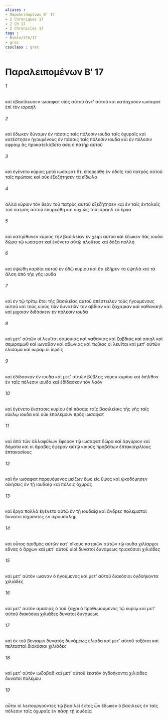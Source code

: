 ```yaml
---
aliases : 
- Παραλειπομένων Βʹ 17
- 2 Chroniques 17
- 2 Ch 17
- 2 Chronicles 17
tags : 
- Bible/2Ch/17
- grec
cssclass : grec
---
```


# Παραλειπομένων Βʹ 17

###### 1
καὶ ἐβασίλευσεν ιωσαφατ υἱὸς αὐτοῦ ἀντ' αὐτοῦ καὶ κατίσχυσεν ιωσαφατ ἐπὶ τὸν ισραηλ
###### 2
καὶ ἔδωκεν δύναμιν ἐν πάσαις ταῖς πόλεσιν ιουδα ταῖς ὀχυραῖς καὶ κατέστησεν ἡγουμένους ἐν πάσαις ταῖς πόλεσιν ιουδα καὶ ἐν πόλεσιν εφραιμ ἃς προκατελάβετο ασα ὁ πατὴρ αὐτοῦ
###### 3
καὶ ἐγένετο κύριος μετὰ ιωσαφατ ὅτι ἐπορεύθη ἐν ὁδοῖς τοῦ πατρὸς αὐτοῦ ταῖς πρώταις καὶ οὐκ ἐξεζήτησεν τὰ εἴδωλα
###### 4
ἀλλὰ κύριον τὸν θεὸν τοῦ πατρὸς αὐτοῦ ἐξεζήτησεν καὶ ἐν ταῖς ἐντολαῖς τοῦ πατρὸς αὐτοῦ ἐπορεύθη καὶ οὐχ ὡς τοῦ ισραηλ τὰ ἔργα
###### 5
καὶ κατηύθυνεν κύριος τὴν βασιλείαν ἐν χειρὶ αὐτοῦ καὶ ἔδωκεν πᾶς ιουδα δῶρα τῷ ιωσαφατ καὶ ἐγένετο αὐτῷ πλοῦτος καὶ δόξα πολλή
###### 6
καὶ ὑψώθη καρδία αὐτοῦ ἐν ὁδῷ κυρίου καὶ ἔτι ἐξῆρεν τὰ ὑψηλὰ καὶ τὰ ἄλση ἀπὸ τῆς γῆς ιουδα
###### 7
καὶ ἐν τῷ τρίτῳ ἔτει τῆς βασιλείας αὐτοῦ ἀπέστειλεν τοὺς ἡγουμένους αὐτοῦ καὶ τοὺς υἱοὺς τῶν δυνατῶν τὸν αβδιαν καὶ ζαχαριαν καὶ ναθαναηλ καὶ μιχαιαν διδάσκειν ἐν πόλεσιν ιουδα
###### 8
καὶ μετ' αὐτῶν οἱ λευῖται σαμουιας καὶ ναθανιας καὶ ζαβδιας καὶ ασιηλ καὶ σεμιραμωθ καὶ ιωναθαν καὶ αδωνιας καὶ τωβιας οἱ λευῖται καὶ μετ' αὐτῶν ελισαμα καὶ ιωραμ οἱ ἱερεῖς
###### 9
καὶ ἐδίδασκον ἐν ιουδα καὶ μετ' αὐτῶν βύβλος νόμου κυρίου καὶ διῆλθον ἐν ταῖς πόλεσιν ιουδα καὶ ἐδίδασκον τὸν λαόν
###### 10
καὶ ἐγένετο ἔκστασις κυρίου ἐπὶ πάσαις ταῖς βασιλείαις τῆς γῆς ταῖς κύκλῳ ιουδα καὶ οὐκ ἐπολέμουν πρὸς ιωσαφατ
###### 11
καὶ ἀπὸ τῶν ἀλλοφύλων ἔφερον τῷ ιωσαφατ δῶρα καὶ ἀργύριον καὶ δόματα καὶ οἱ ἄραβες ἔφερον αὐτῷ κριοὺς προβάτων ἑπτακισχιλίους ἑπτακοσίους
###### 12
καὶ ἦν ιωσαφατ πορευόμενος μείζων ἕως εἰς ὕψος καὶ ᾠκοδόμησεν οἰκήσεις ἐν τῇ ιουδαίᾳ καὶ πόλεις ὀχυράς
###### 13
καὶ ἔργα πολλὰ ἐγένετο αὐτῷ ἐν τῇ ιουδαίᾳ καὶ ἄνδρες πολεμισταὶ δυνατοὶ ἰσχύοντες ἐν ιερουσαλημ
###### 14
καὶ οὗτος ἀριθμὸς αὐτῶν κατ' οἴκους πατριῶν αὐτῶν τῷ ιουδα χιλίαρχοι εδνας ὁ ἄρχων καὶ μετ' αὐτοῦ υἱοὶ δυνατοὶ δυνάμεως τριακόσιαι χιλιάδες
###### 15
καὶ μετ' αὐτὸν ιωαναν ὁ ἡγούμενος καὶ μετ' αὐτοῦ διακόσιαι ὀγδοήκοντα χιλιάδες
###### 16
καὶ μετ' αὐτὸν αμασιας ὁ τοῦ ζαχρι ὁ προθυμούμενος τῷ κυρίῳ καὶ μετ' αὐτοῦ διακόσιαι χιλιάδες δυνατοὶ δυνάμεως
###### 17
καὶ ἐκ τοῦ βενιαμιν δυνατὸς δυνάμεως ελιαδα καὶ μετ' αὐτοῦ τοξόται καὶ πελτασταὶ διακόσιαι χιλιάδες
###### 18
καὶ μετ' αὐτὸν ιωζαβαδ καὶ μετ' αὐτοῦ ἑκατὸν ὀγδοήκοντα χιλιάδες δυνατοὶ πολέμου
###### 19
οὗτοι οἱ λειτουργοῦντες τῷ βασιλεῖ ἐκτὸς ὧν ἔδωκεν ὁ βασιλεὺς ἐν ταῖς πόλεσιν ταῖς ὀχυραῖς ἐν πάσῃ τῇ ιουδαίᾳ
